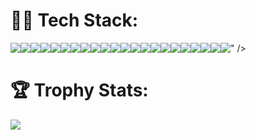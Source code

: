<h1>👩‍💻 Tech Stack:</h1>
<span><img style="display: inline; vertical-align: top; clear: both;" src="https://img.shields.io/badge/CSS3-1572B6?style=for-the-badge&logo=css3&logoColor=white" /><img style="display: inline; vertical-align: top; clear: both;" src="https://img.shields.io/badge/HTML5-E34F26?style=for-the-badge&logo=html5&logoColor=white" /><img style="display: inline; vertical-align: top; clear: both;" src="https://img.shields.io/badge/json-5E5C5C?style=for-the-badge&logo=json&logoColor=white" /><img style="display: inline; vertical-align: top; clear: both;" src="https://img.shields.io/badge/PHP-777BB4?style=for-the-badge&logo=php&logoColor=white" /><img style="display: inline; vertical-align: top; clear: both;" src="https://img.shields.io/badge/eslint-3A33D1?style=for-the-badge&logo=eslint&logoColor=white" /><img style="display: inline; vertical-align: top; clear: both;" src="https://img.shields.io/badge/GIT-E44C30?style=for-the-badge&logo=git&logoColor=white" /><img style="display: inline; vertical-align: top; clear: both;" src="https://img.shields.io/badge/windows%20terminal-4D4D4D?style=for-the-badge&logo=windows%20terminal&logoColor=white" /><img style="display: inline; vertical-align: top; clear: both;" src="https://img.shields.io/badge/hotjar-FD3A5C?style=for-the-badge&logo=hotjar&logoColor=white" /><im style="display: inline; vertical-align: top; clear: both;"g src="https://img.shields.io/badge/Wordpress-21759B?style=for-the-badge&logo=wordpress&logoColor=white" /><img style="display: inline; vertical-align: top; clear: both;" src="https://img.shields.io/badge/RSS-FFA500?style=for-the-badge&logo=rss&logoColor=white" /><img style="display: inline; vertical-align: top; clear: both;" src="https://img.shields.io/badge/Adobe%20Creative%20Cloud-DA1F26?style=for-the-badge&logo=Adobe%20Creative%20Cloud&logoColor=white" /><img style="display: inline; vertical-align: top; clear: both;" src="https://img.shields.io/badge/Adobe%20Photoshop-31A8FF?style=for-the-badge&logo=Adobe%20Photoshop&logoColor=black" /><img style="display: inline; vertical-align: top; clear: both;" src="https://img.shields.io/badge/Adobe%20XD-470137?style=for-the-badge&logo=Adobe%20XD&logoColor=#FF61F6" /><img style="display: inline; vertical-align: top; clear: both;" src="https://img.shields.io/badge/Canva-%2300C4CC.svg?&style=for-the-badge&logo=Canva&logoColor=white" /><img style="display: inline; vertical-align: top; clear: both;" src="https://img.shields.io/badge/Dribbble-EA4C89?style=for-the-badge&logo=dribbble&logoColor=white" /><img style="display: inline; vertical-align: top; clear: both;" src="https://img.shields.io/badge/Figma-F24E1E?style=for-the-badge&logo=figma&logoColor=white" /><img style="display: inline; vertical-align: top; clear: both;" src="https://img.shields.io/badge/Sketch-FFB387?style=for-the-badge&logo=sketch&logoColor=black" /><img style="display: inline; vertical-align: top; clear: both;" src="https://img.shields.io/badge/Drupal-0678BE?style=for-the-badge&logo=drupal&logoColor=white" /><img style="display: inline; vertical-align: top; clear: both;" src="https://img.shields.io/badge/jQuery-0769AD?style=for-the-badge&logo=jquery&logoColor=white" /><img style="display: inline; vertical-align: top; clear: both;" src="https://img.shields.io/badge/Material%20UI-007FFF?style=for-the-badge&logo=mui&logoColor=white" /><img style="display: inline; vertical-align: top; clear: both;" src="https://img.shields.io/badge/npm-CB3837?style=for-the-badge&logo=npm&logoColor=white" /><img style="display: inline; vertical-align: top; clear: both;" src="https://img.shields.io/badge/npm-CB3837?style=for-the-badge&logo=npm&logoColor=white" /><img style="display: inline; vertical-align: top; clear: both;" src="<img style="display: inline; vertical-align: top; clear: both;" src="https://img.shields.io/badge/npm-CB3837?style=for-the-badge&logo=npm&logoColor=white" />" /></span>

<h1>🏆 Trophy Stats:</h1>
<img style="display: inline; vertical-align: top; clear: both;" src="https://github-profile-trophy.vercel.app/?username=brennan-jenkins" />
